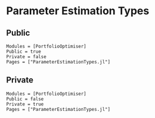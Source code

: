 # Parameter Estimation Types

## Public

```@autodocs
Modules = [PortfolioOptimiser]
Public = true
Private = false
Pages = ["ParameterEstimationTypes.jl"]
```

## Private

```@autodocs
Modules = [PortfolioOptimiser]
Public = false
Private = true
Pages = ["ParameterEstimationTypes.jl"]
```
